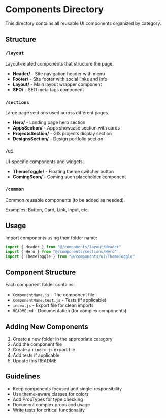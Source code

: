 # Components Directory

This directory contains all reusable UI components organized by category.

## Structure

### `/layout`
Layout-related components that structure the page.

- **Header/** - Site navigation header with menu
- **Footer/** - Site footer with social links and info
- **Layout/** - Main layout wrapper component
- **SEO/** - SEO meta tags component

### `/sections`
Large page sections used across different pages.

- **Hero/** - Landing page hero section
- **AppsSection/** - Apps showcase section with cards
- **ProjectsSection/** - GIS projects display section
- **DesignsSection/** - Design portfolio section

### `/ui`
UI-specific components and widgets.

- **ThemeToggle/** - Floating theme switcher button
- **ComingSoon/** - Coming soon placeholder component

### `/common`
Common reusable components (to be added as needed).

Examples: Button, Card, Link, Input, etc.

## Usage

Import components using their folder name:

```javascript
import { Header } from "@/components/layout/Header"
import { Hero } from "@/components/sections/Hero"
import { ThemeToggle } from "@/components/ui/ThemeToggle"
```

## Component Structure

Each component folder contains:
- `ComponentName.js` - The component file
- `ComponentName.test.js` - Tests (if applicable)
- `index.js` - Export file for clean imports
- `README.md` - Documentation (for complex components)

## Adding New Components

1. Create a new folder in the appropriate category
2. Add the component file
3. Create an `index.js` export file
4. Add tests if applicable
5. Update this README

## Guidelines

- Keep components focused and single-responsibility
- Use theme-aware classes for colors
- Add PropTypes for type checking
- Document complex props and usage
- Write tests for critical functionality

